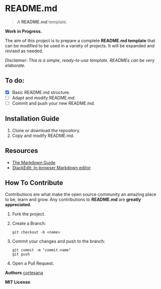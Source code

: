 # README.md

>  A **README.md** template.

**Work in Progress.**

The aim of this project is to prepare a complete **README.md template** that can be modified to be used in a variety of projects. It will be expanded and revised as needed.

*Disclaimer: This is a simple, ready-to-use template. READMEs can be very elaborate.*

## To do:

- [x] Basic README.md structure.
- [ ] Adapt and modify README.md.
- [ ] Commit and push your new README.md.

## Installation Guide

1. Clone or download the repository.
2. Copy and modify README.md.

## Resources

- [The Markdown Guide]([https://www.markdownguide.org/](https://www.markdownguide.org/))
- [StackEdit: In-browser Markdown editor]([https://stackedit.io/](https://stackedit.io/))

## How To Contribute

Contributions are what make the open source community an amazing place to be, learn and grow. Any contributions to **README.md** are **greatly appreciated**.

1. Fork the project.
2. Create a Branch:
	```
	git checkout -b <name>
	```
3. Commit your changes and push to the branch:
	```
	git commit -m "commit-name"
	git push
	```

5. Open a Pull Request.

**Authors**
[cortesana](https://twitter.com/cortesana_dev)

**MIT License**